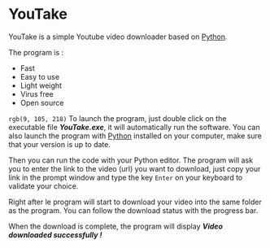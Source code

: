 # YouTake

YouTake is a simple Youtube video downloader based on [Python](https://www.python.org/).

The program is :
- Fast
- Easy to use
- Light weight
- Virus free
- Open source

`rgb(9, 105, 218)` To launch the program, just double click on the executable file ***YouTake.exe***, it will automatically run the software.
You can also launch the program with [Python](https://www.python.org/) installed on your computer, make sure that your version is up to date.

Then you can run the code with your Python editor.
The program will ask you to enter the link to the video (url) you want to download, just copy your link in the prompt window and type the key ```Enter``` on your keyboard to validate your choice.

Right after le program will start to download your video into the same folder as the program. You can follow the download status with the progress bar.

When the download is complete, the program will display ***Video downloaded successfully !***
